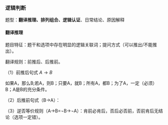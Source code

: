 ### 逻辑判断 
题型：**翻译推理、排列组合、逻辑认证**、日常结论、原因解释
#### 翻译推理
题目特征：题干和选项中存在明显的逻辑关联词；提问方式（可以推出/不能推出）。

翻译规则：前推后、后推前。

（1）前推后句式
$A \rightarrow B$

如果A，那么B;若A，则B；只要A，就B；所有A，都B；为了A，一定（必须）B；A是B的充分条件。

（2）后推前句式（B$\rightarrow$A）：

（3）逆否等价规则（A$\rightarrow$B=$\neg$B$\rightarrow$$\neg$A）：肯前必肯后，否后必否前，否前肯后无结论（选项一定错）。
